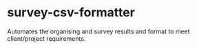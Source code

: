 # survey-csv-formatter
Automates the organising and survey results and format to meet client/project requirements.
